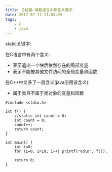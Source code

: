 ```yaml
---
title: 总结篇-编程语言中那些关键字
date: 2017-07-11 11:03:09
tags:
    - C
    - java
---
```


static关键字:

在C语言中有两个含义:

* 表示退出一个块后依然存在的局部变量
* 表示不能被其他文件访问的全局变量和函数

在C++中又多了一层含义(java沿用该含义):

* 属于类且不属于类对象的变量和函数


```
#include <stdio.h>

int f() {
    //static int count = 0;
    int count = 0;
    count++;
    return count;
}

int main() {
    int i=0;
    for (i=0; i<10; i++) printf("%d\n", f());

    return 0;
}
```